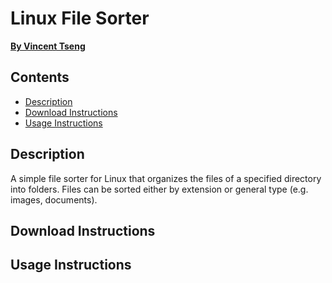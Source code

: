 # Linux File Sorter
[**By Vincent Tseng**]()

## Contents
- [Description](#description)
- [Download Instructions](#download-instructions)
- [Usage Instructions](#usage-instructions)

## Description
A simple file sorter for Linux that organizes the files of a specified directory into folders. Files can be sorted either by extension or general type (e.g. images, documents).

## Download Instructions


## Usage Instructions

